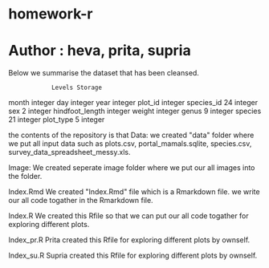 # homework-r
# Author : heva, prita, supria

Below we summarise the dataset that has been cleansed.

                Levels Storage
month                  integer
day                    integer
year                   integer
plot_id                integer
species_id          24 integer
sex                  2 integer
hindfoot_length        integer
weight                 integer
genus                9 integer
species             21 integer
plot_type            5 integer

the contents of the repository is that 
Data: 
we created "data" folder where we put all input data such as plots.csv, portal_mamals.sqlite, species.csv, survey_data_spreadsheet_messy.xls.


Image:
We created seperate image folder where we put our all images into the folder.


Index.Rmd
We created "Index.Rmd" file which is a Rmarkdown file.  we write our all code togather in the Rmarkdown file.


Index.R
We created this Rfile so that we can put our all code togather for exploring different plots.


Index_pr.R
Prita created this Rfile for exploring different plots by ownself.



Index_su.R
Supria created this Rfile for exploring different plots by ownself.